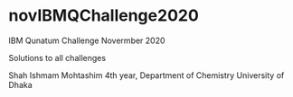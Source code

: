 # novIBMQChallenge2020

IBM Qunatum Challenge Novermber 2020

Solutions to all challenges 


Shah Ishmam Mohtashim
4th year, Department of Chemistry
University of Dhaka






